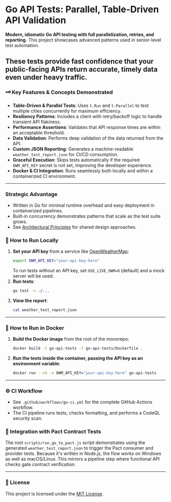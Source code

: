 # Go API Tests: Parallel, Table-Driven API Validation

**Modern, idiomatic Go API testing with full parallelization, retries, and reporting.** This project showcases advanced patterns used in senior-level test automation.

These tests provide fast confidence that your public-facing APIs return accurate, timely data even under heavy traffic.
---

### 🗝️ Key Features & Concepts Demonstrated

- **Table-Driven & Parallel Tests**: Uses `t.Run` and `t.Parallel` to test multiple cities concurrently for maximum efficiency.
- **Resiliency Patterns**: Includes a client with retry/backoff logic to handle transient API flakiness.
- **Performance Assertions**: Validates that API response times are within an acceptable threshold.
- **Data Validation**: Performs deep validation of the data returned from the API.
- **Custom JSON Reporting**: Generates a machine-readable `weather_test_report.json` for CI/CD consumption.
- **Graceful Execution**: Skips tests automatically if the required `OWM_API_KEY` secret is not set, improving the developer experience.
- **Docker & CI Integration**: Runs seamlessly both locally and within a containerized CI environment.

---
### Strategic Advantage
- Written in Go for minimal runtime overhead and easy deployment in containerized pipelines.
- Built-in concurrency demonstrates patterns that scale as the test suite grows.
- See [Architectural Principles](../ARCHITECTURAL_PRINCIPLES.md) for shared design approaches.


### 🚀 How to Run Locally

1.  **Set your API key** from a service like [OpenWeatherMap](https://openweathermap.org/api):
    ```bash
    export OWM_API_KEY="your-api-key-here"
    ```
    To run tests without an API key, set `USE_LIVE_OWM=0` (default) and a mock
    server will be used.
2.  **Run tests**:
    ```bash
    go test -v ./...
    ```
3.  **View the report**:
    ```bash
    cat weather_test_report.json
    ```

---

### 🐳 How to Run in Docker

1.  **Build the Docker image** from the root of the monorepo:
    ```bash
    docker build -t go-api-tests -f go-api-tests/Dockerfile .
    ```
2.  **Run the tests inside the container, passing the API key as an environment variable**:
    ```bash
    docker run --rm -e OWM_API_KEY="your-api-key-here" go-api-tests
    ```

---

### ⚙️ CI Workflow

- See `.github/workflows/go-ci.yml` for the complete GitHub Actions workflow.
- The CI pipeline runs tests, checks formatting, and performs a CodeQL security scan.

### 🤝 Integration with Pact Contract Tests

The root `scripts/run_go_to_pact.js` script demonstrates using the generated
`weather_test_report.json` to trigger the Pact consumer and provider tests.
Because it's written in Node.js, the flow works on Windows as well as macOS/Linux.
This mirrors a pipeline step where functional API checks gate contract verification.

---

### 📄 License

This project is licensed under the [MIT License](../LICENSE).
